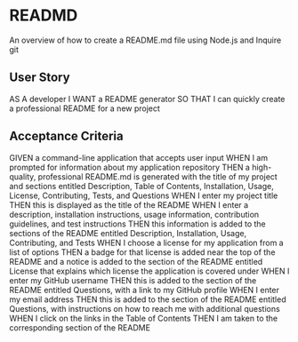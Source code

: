 # READMD
An overview of how to create a README.md file using Node.js and Inquire git
## User Story
AS A developer
I WANT a README generator
SO THAT I can quickly create a professional README for a new project

## Acceptance Criteria
GIVEN a command-line application that accepts user input
WHEN I am prompted for information about my application repository
THEN a high-quality, professional README.md is generated with the title of my project and sections 
entitled Description, Table of Contents, Installation, Usage, License, Contributing, Tests, and 
Questions
WHEN I enter my project title
THEN this is displayed as the title of the README
WHEN I enter a description, installation instructions, usage information, contribution guidelines, and 
test instructions
THEN this information is added to the sections of the README entitled Description, Installation, Usage,
Contributing, and Tests
WHEN I choose a license for my application from a list of options
THEN a badge for that license is added near the top of the README and a notice is added to the section 
of the README entitled License that explains which license the application is covered under
WHEN I enter my GitHub username
THEN this is added to the section of the README entitled Questions, with a link to my GitHub profile
WHEN I enter my email address
THEN this is added to the section of the README entitled Questions, with instructions on how to reach 
me with additional questions
WHEN I click on the links in the Table of Contents
THEN I am taken to the corresponding section of the README
```
































































